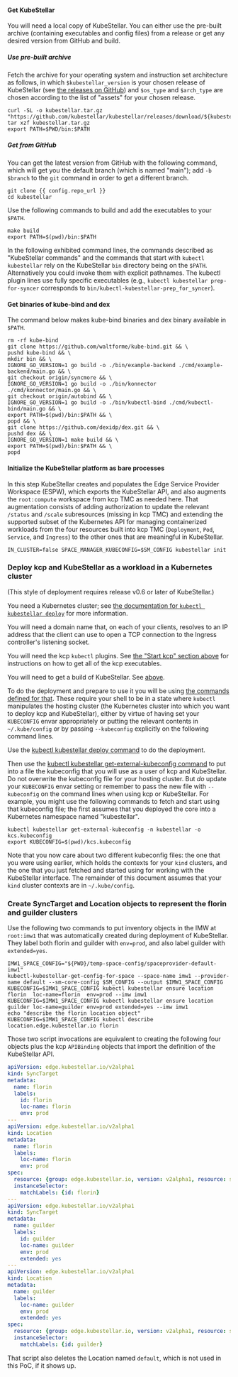 <!--example1-post-provider-start-->
#### Get KubeStellar

You will need a local copy of KubeStellar.  You can either use the
pre-built archive (containing executables and config files) from a
release or get any desired version from GitHub and build.

##### Use pre-built archive

Fetch the archive for your operating system and instruction set
architecture as follows, in which `$kubestellar_version` is your
chosen release of KubeStellar (see [the releases on
GitHub](https://github.com/kubestellar/kubestellar/releases)) and
`$os_type` and `$arch_type` are chosen according to the list of
"assets" for your chosen release.

``` {.bash}
curl -SL -o kubestellar.tar.gz "https://github.com/kubestellar/kubestellar/releases/download/${kubestellar_version}/kubestellar_${kubestellar_version}_${os_type}_${arch_type}.tar.gz
tar xzf kubestellar.tar.gz
export PATH=$PWD/bin:$PATH
```

##### Get from GitHub

You can get the latest version from GitHub with the following command,
which will get you the default branch (which is named "main"); add `-b
$branch` to the `git` command in order to get a different branch.

``` {.bash}
git clone {{ config.repo_url }}
cd kubestellar
```

Use the following commands to build and add the executables to your
`$PATH`.

```shell
make build
export PATH=$(pwd)/bin:$PATH
```

In the following exhibited command lines, the commands described as
"KubeStellar commands" and the commands that start with `kubectl
kubestellar` rely on the KubeStellar `bin` directory being on the
`$PATH`.  Alternatively you could invoke them with explicit pathnames.
The kubectl plugin lines use fully specific executables (e.g.,
`kubectl kubestellar prep-for-syncer` corresponds to
`bin/kubectl-kubestellar-prep_for_syncer`).

#### Get binaries of kube-bind and dex
The command below makes kube-bind binaries and dex binary available in `$PATH`.

```shell
rm -rf kube-bind
git clone https://github.com/waltforme/kube-bind.git && \
pushd kube-bind && \
mkdir bin && \
IGNORE_GO_VERSION=1 go build -o ./bin/example-backend ./cmd/example-backend/main.go && \
git checkout origin/syncmore && \
IGNORE_GO_VERSION=1 go build -o ./bin/konnector ./cmd/konnector/main.go && \
git checkout origin/autobind && \
IGNORE_GO_VERSION=1 go build -o ./bin/kubectl-bind ./cmd/kubectl-bind/main.go && \
export PATH=$(pwd)/bin:$PATH && \
popd && \
git clone https://github.com/dexidp/dex.git && \
pushd dex && \
IGNORE_GO_VERSION=1 make build && \
export PATH=$(pwd)/bin:$PATH && \
popd
```

#### Initialize the KubeStellar platform as bare processes

In this step KubeStellar creates and populates the Edge Service
Provider Workspace (ESPW), which exports the KubeStellar API, and also
augments the `root:compute` workspace from kcp TMC as needed here.
That augmentation consists of adding authorization to update the
relevant `/status` and `/scale` subresources (missing in kcp TMC) and
extending the supported subset of the Kubernetes API for managing
containerized workloads from the four resources built into kcp TMC
(`Deployment`, `Pod`, `Service`, and `Ingress`) to the other ones that
are meaningful in KubeStellar.

```shell
IN_CLUSTER=false SPACE_MANAGER_KUBECONFIG=$SM_CONFIG kubestellar init
```

### Deploy kcp and KubeStellar as a workload in a Kubernetes cluster

(This style of deployment requires release v0.6 or later of KubeStellar.)

You need a Kubernetes cluster; see [the documentation for `kubectl kubestellar deploy`](../../commands/#deployment-into-a-kubernetes-cluster) for more information.

You will need a domain name that, on each of your clients, resolves to
an IP address that the client can use to open a TCP connection to the
Ingress controller's listening socket.

You will need the kcp `kubectl` plugins.  See [the "Start kcp" section
above](../#start-kcp) for instructions on how to get all of the kcp
executables.

You will need to get a build of KubeStellar.  See
[above](../#get-kubestellar).

To do the deployment and prepare to use it you will be using [the
commands defined for
that](../../commands/#deployment-into-a-kubernetes-cluster).  These
require your shell to be in a state where `kubectl` manipulates the
hosting cluster (the Kubernetes cluster into which you want to deploy
kcp and KubeStellar), either by virtue of having set your `KUBECONFIG`
envar appropriately or putting the relevant contents in
`~/.kube/config` or by passing `--kubeconfig` explicitly on the
following command lines.

Use the [kubectl kubestellar deploy
command](../../commands/#deploy-to-cluster) to do the deployment.

Then use the [kubectl kubestellar get-external-kubeconfig
command](../../commands/#fetch-kubeconfig-for-external-clients) to put
into a file the kubeconfig that you will use as a user of kcp and
KubeStellar.  Do not overwrite the kubeconfig file for your hosting
cluster.  But _do_ update your `KUBECONFIG` envar setting or remember
to pass the new file with `--kubeconfig` on the command lines when
using kcp or KubeStellar. For example, you might use the following
commands to fetch and start using that kubeconfig file; the first
assumes that you deployed the core into a Kubernetes namespace named
"kubestellar".

``` {.bash}
kubectl kubestellar get-external-kubeconfig -n kubestellar -o kcs.kubeconfig
export KUBECONFIG=$(pwd)/kcs.kubeconfig
```

Note that you now care about two different kubeconfig files: the one
that you were using earlier, which holds the contexts for your `kind`
clusters, and the one that you just fetched and started using for
working with the KubeStellar interface. The remainder of this document
assumes that your `kind` cluster contexts are in `~/.kube/config`.

### Create SyncTarget and Location objects to represent the florin and guilder clusters

Use the following two commands to put inventory objects in the IMW at
`root:imw1` that was automatically created during deployment of
KubeStellar. They label both florin and guilder with `env=prod`, and
also label guilder with `extended=yes`.

```shell
IMW1_SPACE_CONFIG="${PWD}/temp-space-config/spaceprovider-default-imw1"
kubectl-kubestellar-get-config-for-space --space-name imw1 --provider-name default --sm-core-config $SM_CONFIG --output $IMW1_SPACE_CONFIG
KUBECONFIG=$IMW1_SPACE_CONFIG kubectl kubestellar ensure location florin  loc-name=florin  env=prod --imw imw1
KUBECONFIG=$IMW1_SPACE_CONFIG kubectl kubestellar ensure location guilder loc-name=guilder env=prod extended=yes --imw imw1
echo "describe the florin location object"
KUBECONFIG=$IMW1_SPACE_CONFIG kubectl describe location.edge.kubestellar.io florin
```

Those two script invocations are equivalent to creating the following
four objects plus the kcp `APIBinding` objects that import the
definition of the KubeStellar API.

```yaml
apiVersion: edge.kubestellar.io/v2alpha1
kind: SyncTarget
metadata:
  name: florin
  labels:
    id: florin
    loc-name: florin
    env: prod
---
apiVersion: edge.kubestellar.io/v2alpha1
kind: Location
metadata:
  name: florin
  labels:
    loc-name: florin
    env: prod
spec:
  resource: {group: edge.kubestellar.io, version: v2alpha1, resource: synctargets}
  instanceSelector:
    matchLabels: {id: florin}
---
apiVersion: edge.kubestellar.io/v2alpha1
kind: SyncTarget
metadata:
  name: guilder
  labels:
    id: guilder
    loc-name: guilder
    env: prod
    extended: yes
---
apiVersion: edge.kubestellar.io/v2alpha1
kind: Location
metadata:
  name: guilder
  labels:
    loc-name: guilder
    env: prod
    extended: yes
spec:
  resource: {group: edge.kubestellar.io, version: v2alpha1, resource: synctargets}
  instanceSelector:
    matchLabels: {id: guilder}
```

That script also deletes the Location named `default`, which is not
used in this PoC, if it shows up.

<!--example1-post-provider-end-->
